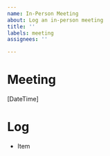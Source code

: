 ```yaml
---
name: In-Person Meeting
about: Log an in-person meeting
title: ''
labels: meeting
assignees: ''

---
```


# Meeting
[DateTime]

# Log
- Item
